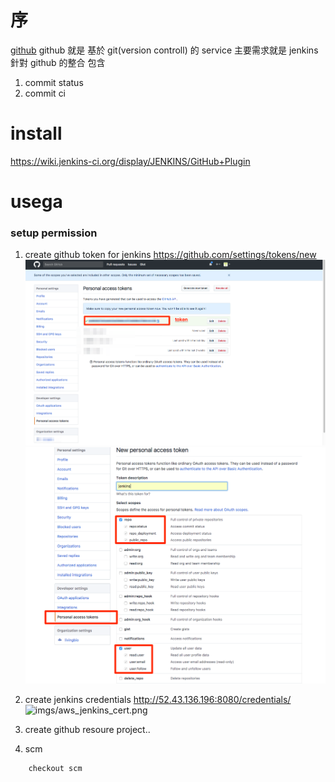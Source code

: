 序
===
[github](https://github.com)
github 就是 基於 git(version controll) 的 service
主要需求就是 jenkins 針對 github 的整合
包含
1. commit status
2. commit ci


install
===
https://wiki.jenkins-ci.org/display/JENKINS/GitHub+Plugin


usega
===

### setup permission
1. create github token for jenkins
https://github.com/settings/tokens/new
![imgs/github_token_view.png](imgs/github_token_view.png)
![imgs/github_token.png](imgs/github_token.png)

2. create jenkins credentials
http://52.43.136.196:8080/credentials/
![imgs/aws_jenkins_cert.png](imgs/aws_jenkins_cert.png)

3. create github resoure project..

4. scm

```
    checkout scm
```
